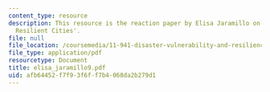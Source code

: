```yaml
---
content_type: resource
description: This resource is the reaction paper by Elisa Jaramillo on the topic 'The
  Resilient Cities'.
file: null
file_location: /coursemedia/11-941-disaster-vulnerability-and-resilience-spring-2005/afb64452f7f93f6ff7b4068da2b279d1_elisa_jaramillo9.pdf
file_type: application/pdf
resourcetype: Document
title: elisa_jaramillo9.pdf
uid: afb64452-f7f9-3f6f-f7b4-068da2b279d1
---
```

